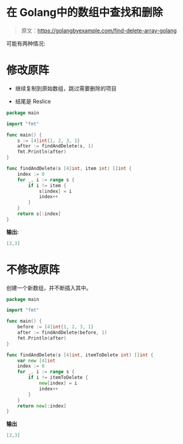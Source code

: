 # 在 Golang中的数组中查找和删除

> 原文：<https://golangbyexample.com/find-delete-array-golang>

可能有两种情况:

# **修改原阵**

*   继续复制到原始数组，跳过需要删除的项目

*   结尾是 Reslice

```go
package main

import "fmt"

func main() {
    s := [4]int{1, 2, 3, 1}
    after := findAndDelete(s, 1)
    fmt.Println(after)
}

func findAndDelete(s [4]int, item int) []int {
    index := 0
    for _, i := range s {
        if i != item {
            s[index] = i
            index++
        }
    }
    return s[:index]
}
```

**输出:**

```go
[2,3]
```

# **不修改原阵**

创建一个新数组，并不断插入其中。

```go
package main

import "fmt"

func main() {
    before := [4]int{1, 2, 3, 1}
    after := findAndDelete(before, 1)
    fmt.Println(after)
}

func findAndDelete(s [4]int, itemToDelete int) []int {
    var new [4]int
    index := 0
    for _, i := range s {
        if i != itemToDelete {
            new[index] = i
            index++
        }
    }
    return new[:index]
}
```

**输出**

```go
[2,3]
```